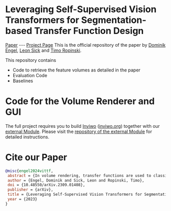 # Leveraging Self-Supervised Vision Transformers for Segmentation-based Transfer Function Design
[Paper](https://arxiv.org/abs/2309.01408)  ---  [Project Page](https://dominikengel.com/vit-tf)
This is the official repository of the paper by [Dominik Engel](https://dominikengel.com), [Leon Sick](https://leonsick.github.io) and
[Timo Ropinski](https://viscom.uni-ulm.de/members/timo-ropinski/).

This repository contains
- Code to retrieve the feature volumes as detailed in the paper
- Evaluation Code
- Baselines

# Code for the Volume Renderer and GUI
The full project requires you to build [Inviwo](https://github.com/inviwo/inviwo) ([inviwo.org](https://inviwo.org)) together
with our [external Module](https://github.com/xeTaiz/inviwo-module-vittf).
Please visit the [repository of the external Module](https://github.com/xeTaiz/inviwo-module-vittf) for detailed instructions.

# Cite our Paper
```bibtex
@misc{engel2024vittf,
 abstract = {In volume rendering, transfer functions are used to classify structures of interest, and to assign optical properties such as color and opacity. They are commonly defined as 1D or 2D functions that map simple features to these optical properties. As the process of designing a transfer function is typically tedious and unintuitive, several approaches have been proposed for their interactive specification. In this paper, we present a novel method to define transfer functions for volume rendering by leveraging the feature extraction capabilities of self-supervised pre-trained vision transformers. To design a transfer function, users simply select the structures of interest in a slice viewer, and our method automatically selects similar structures based on the high-level features extracted by the neural network. Contrary to previous learning-based transfer function approaches, our method does not require training of models and allows for quick inference, enabling an interactive exploration of the volume data. Our approach reduces the amount of necessary annotations by interactively informing the user about the current classification, so they can focus on annotating the structures of interest that still require annotation. In practice, this allows users to design transfer functions within seconds, instead of minutes. We compare our method to existing learning-based approaches in terms of annotation and compute time, as well as with respect to segmentation accuracy. Our accompanying video showcases the interactivity and effectiveness of our method.},
 author = {Engel, Dominik and Sick, Leon and Ropinski, Timo},
 doi = {10.48550/arXiv.2309.01408},
 publisher = {arXiv},
 title = {Leveraging Self-Supervised Vision Transformers for Segmentation-based Transfer Function Design},
 year = {2023}
}
```
